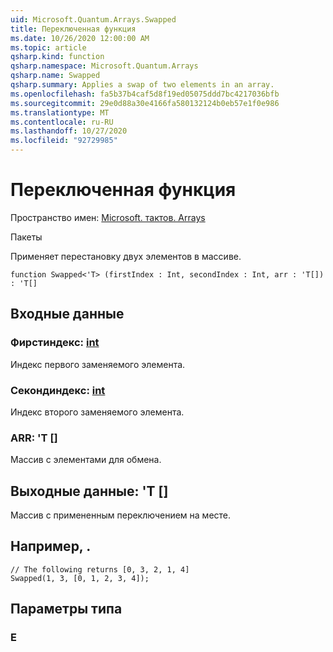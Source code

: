 ```yaml
---
uid: Microsoft.Quantum.Arrays.Swapped
title: Переключенная функция
ms.date: 10/26/2020 12:00:00 AM
ms.topic: article
qsharp.kind: function
qsharp.namespace: Microsoft.Quantum.Arrays
qsharp.name: Swapped
qsharp.summary: Applies a swap of two elements in an array.
ms.openlocfilehash: fa5b37b4caf5d8f19ed05075ddd7bc4217036bfb
ms.sourcegitcommit: 29e0d88a30e4166fa580132124b0eb57e1f0e986
ms.translationtype: MT
ms.contentlocale: ru-RU
ms.lasthandoff: 10/27/2020
ms.locfileid: "92729985"
---
```

# <a name="swapped-function"></a>Переключенная функция

Пространство имен: [Microsoft. тактов. Arrays](xref:Microsoft.Quantum.Arrays)

Пакеты [](https://nuget.org/packages/)


Применяет перестановку двух элементов в массиве.

```qsharp
function Swapped<'T> (firstIndex : Int, secondIndex : Int, arr : 'T[]) : 'T[]
```


## <a name="input"></a>Входные данные

### <a name="firstindex--int"></a>Фирстиндекс: [int](xref:microsoft.quantum.lang-ref.int)

Индекс первого заменяемого элемента.


### <a name="secondindex--int"></a>Секондиндекс: [int](xref:microsoft.quantum.lang-ref.int)

Индекс второго заменяемого элемента.


### <a name="arr--t"></a>ARR: 'T []

Массив с элементами для обмена.



## <a name="output--t"></a>Выходные данные: 'T []

Массив с примененным переключением на месте.

## <a name="example"></a>Например, .

```qsharp
// The following returns [0, 3, 2, 1, 4]
Swapped(1, 3, [0, 1, 2, 3, 4]);
```

## <a name="type-parameters"></a>Параметры типа

### <a name="t"></a>Е


